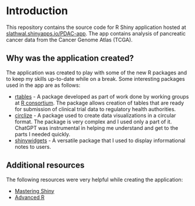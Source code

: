# Introduction
This repository contains the source code for R Shiny application hosted at [slathwal.shinyapps.io/PDAC-app](slathwal.shinyapps.io/PDAC-app). The app contains analysis of pancreatic cancer data from the Cancer Genome Atlas (TCGA).

## Why was the application created?
The application was created to play with some of the new R packages and to keep my skills up-to-date while on a break. Some interesting packages used in the app are as follows:
- [rtables](https://insightsengineering.github.io/rtables/main/index.html) - A package developed as part of work done by working groups at [R consortium](https://r-consortium.org/). The package allows creation of tables that are ready for submission of clinical trial data to regulatory health authorities.
- [circlize](https://jokergoo.github.io/circlize/) - A package used to create data visualizations in a circular format. The package is very complex and I used only a part of it. ChatGPT was instrumental in helping me understand and get to the parts I needed quickly.
- [shinywidgets](https://dreamrs.github.io/shinyWidgets/index.html) - A versatile package that I used to display informational notes to users.

## Additional resources
The following resources were very helpful while creating the application:
- [Mastering Shiny](https://mastering-shiny.org/index.html)
- [Advanced R](https://adv-r.hadley.nz/)